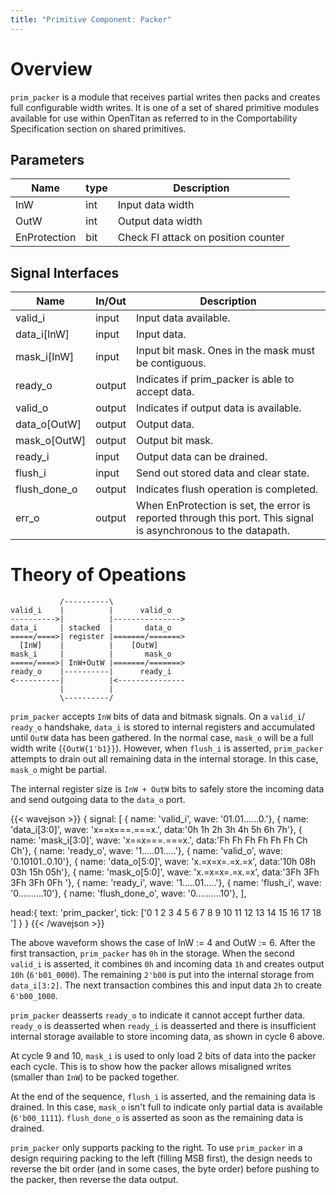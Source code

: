 ```yaml
---
title: "Primitive Component: Packer"
---
```


# Overview

`prim_packer` is a module that receives partial writes then packs and creates
full configurable width writes. It is one of a set of shared primitive modules
available for use within OpenTitan as referred to in the Comportability
Specification section on shared primitives.

## Parameters

Name         | type | Description
-------------|------|-------------------------------------
InW          | int  | Input data width
OutW         | int  | Output data width
EnProtection | bit  | Check FI attack on position counter

## Signal Interfaces

Name         | In/Out | Description
-------------|--------|-------------
valid_i      | input  | Input data available.
data_i[InW]  | input  | Input data.
mask_i[InW]  | input  | Input bit mask. Ones in the mask must be contiguous.
ready_o      | output | Indicates if prim_packer is able to accept data.
valid_o      | output | Indicates if output data is available.
data_o[OutW] | output | Output data.
mask_o[OutW] | output | Output bit mask.
ready_i      | input  | Output data can be drained.
flush_i      | input  | Send out stored data and clear state.
flush_done_o | output | Indicates flush operation is completed.
err_o        | output | When EnProtection is set, the error is reported through this port. This signal is asynchronous to the datapath.

# Theory of Opeations

```code
           /----------\
valid_i    |          |      valid_o
---------->|          |--------------->
data_i     | stacked  |       data_o
=====/====>| register |=======/=======>
  [InW]    |          |    [OutW]
mask_i     |          |       mask_o
=====/====>| InW+OutW |=======/=======>
ready_o    |----------|      ready_i
<----------|          |<---------------
           |          |
           \----------/
```

`prim_packer` accepts `InW` bits of data and bitmask signals. On a `valid_i`/
`ready_o` handshake, `data_i` is stored to internal registers and accumulated
until `OutW` data has been gathered. In the normal case, `mask_o` will be a
full width write (`{OutW{1'b1}}`). However, when `flush_i` is asserted,
`prim_packer` attempts to drain out all remaining data in the internal
storage. In this case, `mask_o` might be partial.

The internal register size is `InW + OutW` bits to safely store the incoming
data and send outgoing data to the `data_o` port.


{{< wavejson >}}
{ signal: [
  { name: 'valid_i',      wave: '01.01......0.'},
  { name: 'data_i[3:0]',  wave: 'x==x===.===x.', data:'0h 1h 2h 3h 4h 5h 6h 7h'},
  { name: 'mask_i[3:0]',  wave: 'x==x===.===x.', data:'Fh Fh Fh Fh Fh Fh Ch Ch'},
  { name: 'ready_o',      wave: '1.....01.....'},
  { name: 'valid_o',      wave: '0.10101..0.10'},
  { name: 'data_o[5:0]',  wave: 'x.=x=x=.=x.=x', data:'10h 08h 03h 15h 05h'},
  { name: 'mask_o[5:0]',  wave: 'x.=x=x=.=x.=x', data:'3Fh 3Fh 3Fh 3Fh 0Fh '},
  { name: 'ready_i',      wave: '1.....01.....'},
  { name: 'flush_i',      wave: '0..........10'},
  { name: 'flush_done_o', wave: '0..........10'},
  ],

  head:{
    text: 'prim_packer',
    tick: ['0 1 2 3 4 5 6 7 8 9 10 11 12 13 14 15 16 17 18    ']
  }
}
{{< /wavejson >}}

The above waveform shows the case of InW := 4 and OutW := 6. After the first
transaction, `prim_packer` has `0h` in the storage. When the second `valid_i`
is asserted, it combines `0h` and incoming data `1h` and creates output `10h`
(`6'b01_0000`). The remaining `2'b00` is put into the internal storage from
`data_i[3:2]`. The next transaction combines this and input data `2h` to create
`6'b00_1000`.

`prim_packer` deasserts `ready_o` to indicate it cannot accept further data.
`ready_o` is deasserted when `ready_i` is deasserted and there is insufficient
internal storage available to store incoming data, as shown in cycle 6 above.

At cycle 9 and 10, `mask_i` is used to only load 2 bits of data into the packer
each cycle. This is to show how the packer allows misaligned writes (smaller
than `InW`) to be packed together.

At the end of the sequence, `flush_i` is asserted, and the remaining data is
drained. In this case, `mask_o` isn't full to indicate only partial data is
available (`6'b00_1111`). `flush_done_o` is asserted as soon as the remaining
data is drained.

`prim_packer` only supports packing to the right. To use `prim_packer` in a
design requiring packing to the left (filling MSB first), the design needs to
reverse the bit order (and in some cases, the byte order) before pushing to the
packer, then reverse the data output.
